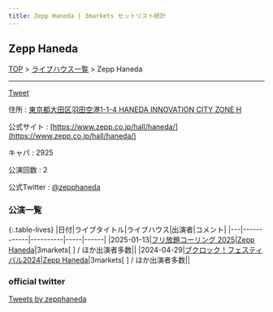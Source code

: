 ```yaml
---
title: Zepp Haneda | 3markets セットリスト統計
---
```

## Zepp Haneda

[TOP](/setlist/) > [ライブハウス一覧](livehouses.html) > Zepp Haneda

___

<a href="https://twitter.com/share?ref_src=twsrc%5Etfw" data-text="3markets[ ]セットリスト > Zepp Haneda" class="twitter-share-button" data-via="3markets" data-hashtags="3markets" data-related="3markets" data-show-count="false">Tweet</a>

住所
:    <a href="https://www.google.co.jp/maps/search/%E6%9D%B1%E4%BA%AC%E9%83%BD%E5%A4%A7%E7%94%B0%E5%8C%BA%E7%BE%BD%E7%94%B0%E7%A9%BA%E6%B8%AF1-1-4%20HANEDA%20INNOVATION%20CITY%20ZONE%20H" rel="noopener noreferrer" target="_blank">東京都大田区羽田空港1-1-4 HANEDA INNOVATION CITY ZONE H</a>

公式サイト
:    [https://www.zepp.co.jp/hall/haneda/](https://www.zepp.co.jp/hall/haneda/)

キャパ
:    2925

公演回数
: 2


公式Twitter
: <a href="https://twitter.com/zepphaneda">@zepphaneda</a>


### 公演一覧

{:.table-lives}
|日付|ライブタイトル|ライブハウス|出演者|コメント|
|---|------------|----------|-----|------|
|<span class="nowrap">2025-01-13</span>|[フリ放題コーリング 2025](live167.html)|[Zepp Haneda](livehouse077.html)|3markets[ ] / ほか出演者多数||
|<span class="nowrap">2024-04-29</span>|[ブクロック！フェスティバル2024](live116.html)|[Zepp Haneda](livehouse077.html)|3markets[ ] / ほか出演者多数||




### official twitter

<a class="twitter-timeline" href="https://twitter.com/zepphaneda?ref_src=twsrc%5Etfw">Tweets by zepphaneda</a> <script async src="https://platform.twitter.com/widgets.js" charset="utf-8"></script>


<script async src="https://platform.twitter.com/widgets.js" charset="utf-8"></script>